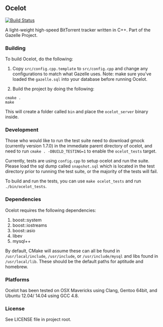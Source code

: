 ## Ocelot

[![Build Status](https://travis-ci.org/peltier/ocelot.svg?branch=master)](https://travis-ci.org/peltier/ocelot)

A light-weight high-speed BitTorrent tracker written in C++. Part of the Gazelle Project.

### Building

To build Ocelot, do the following:

1. Copy `src/config.cpp.template` to `src/config.cpp` and change any configurations to match what Gazelle uses. Note: make sure you've loaded the `gazelle.sql` into your database before running Ocelot.

2. Build the project by doing the following:

```
cmake .
make
```

This will create a folder called `bin` and place the `ocelot_server` binary inside.

### Development

Those who would like to run the test suite need to download gmock (currently version 1.7.0) in the immediate parent directory of ocelot, and need to run `cmake . -DBUILD_TESTING=1` to enable the `ocelot_tests` target.

Currently, tests are using `config.cpp` to setup ocelot and run the suite. Please load the sql dump called `snapshot.sql` which is located in the test directory prior to running the test suite, or the majority of the tests will fail.

To build and run the tests, you can use `make ocelot_tests` and run `./bin/ocelot_tests`.

### Dependencies

Ocelot requires the following dependencies:

1. boost::system
2. boost::iostreams
3. boost::asio
3. libev
4. mysql++

By default, CMake will assume these can all be found in `/usr/local/include`,  `/usr/include`, or  `/usr/include/mysql` and libs found in `/usr/local/lib`. These should be the default paths for aptitude and homebrew.

### Platforms

Ocelot has been tested on OSX Mavericks using Clang, Gentoo 64bit, and Ubuntu 12.04/ 14.04 using GCC 4.8.

### License

See LICENSE file in project root.